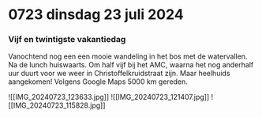 # 0723 dinsdag 23 juli 2024
### Vijf en twintigste vakantiedag 
Vanochtend nog een een mooie wandeling in het bos met de watervallen. Na de lunch huiswaarts. Om half vijf bij het AMC, waarna het nog anderhalf uur duurt voor we weer in Christoffelkruidstraat zijn. Maar heelhuids aangekomen! Volgens Google Maps 5000 km gereden.


![[IMG_20240723_123633.jpg]]
![[IMG_20240723_121407.jpg]]
![[IMG_20240723_115828.jpg]]

